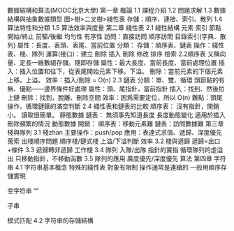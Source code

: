 數據結構和算法(MOOC北京大學)
第一章 概論
1.1 課程介紹
1.2 問題求解
1.3 數據結構與抽象數據類型
	圖>樹>二叉樹>綫性表
	存儲：順序、連接、索引、散列
1.4 算法特性和分類
1.5 算法效率與度量
第二章 綫性表
2.1 綫性結構
元素 索引 節點 開始/終止 前驅/後繼
均匀性 有序性
訪問：直接訪問 順序訪問 目錄索引(字典、散列)
屬性：長度、表頭、表尾、當前位置
分類：
	存儲：順序表、鏈表
	操作：綫性表、棧、隊列
運算(接口)：建立 刪除 插入 刪除 修改 排序 檢索
2.2順序表
又稱向量、定長一維數組存儲。隨即存儲
屬性：最大長度、當前長度、當前處理位置
插入：插入位置和往下，從表尾開始元素下移。下溢。
刪除：當前元素的下個元素上移。上溢。
效率：插入/刪除 = O(n)
2.3 鏈表
分類：單、雙、循環
頭節點的有無、優點——邊界條件好處理
屬性：頭、尾指針，當前指針
插入：找到、然後拉上鏈
刪除：找到，脫離、刪除空間
效率：因爲需要定位，所以 O(n)
難點：頭尾操作。循環鏈錶的滿空判斷
2.4 綫性表和鏈表的比較
順序表：
	沒有指針，開銷小。
	讀取很簡單。
	靜態數據
鏈表：
	無須事先知道長度
	長度動態變化
	適用於插入刪除頻繁的情況
	動態數據
開銷：
	順序表：移動元素難
	鏈表：訪問數據難
第三章 棧與隊列
3.1 棧zhan
主要操作：push/pop
應用：表達式求值、遞歸、深度優先蒐索
出棧順序問題
順序棧/鏈式棧
上溢/下溢判斷
效率
3.2 棧與遞歸
遞歸=出口+條件
3.3 遞歸轉非遞歸
工作棧
3.4 隊列
入隊/出隊
指針的實指
循環隊列的虛溢出
只移動指針，不移動函數
3.5 隊列的應用
廣度優先/深度優先 算法
第四章 字符串
4.1 字符串基本概念
特殊的綫性表
對象有限制
操作通常是連續的
一般用順序存儲實現

空字符串 “”

子串

模式匹配
4.2 字符串的存儲結構